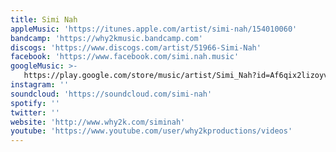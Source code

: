 ```yaml
---
title: Simi Nah
appleMusic: 'https://itunes.apple.com/artist/simi-nah/154010060'
bandcamp: 'https://why2kmusic.bandcamp.com'
discogs: 'https://www.discogs.com/artist/51966-Simi-Nah'
facebook: 'https://www.facebook.com/simi.nah.music'
googleMusic: >-
   https://play.google.com/store/music/artist/Simi_Nah?id=Af6qix2lizoyvuxyc5rd4lne6ta
instagram: ''
soundcloud: 'https://soundcloud.com/simi-nah'
spotify: ''
twitter: ''
website: 'http://www.why2k.com/siminah'
youtube: 'https://www.youtube.com/user/why2kproductions/videos'
---
```

